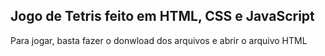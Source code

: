 ## Jogo de Tetris feito em HTML, CSS e JavaScript 
Para jogar, basta fazer o donwload dos arquivos e abrir o arquivo HTML
